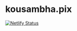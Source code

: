 # kousambha.pix
[![Netlify Status](https://api.netlify.com/api/v1/badges/65408624-ee75-4691-b342-fcabba317706/deploy-status)](https://app.netlify.com/sites/koushambhapix/deploys)
